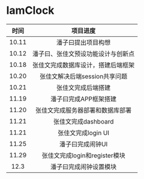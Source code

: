 # IamClock
| 时间  |            项目进度             |
| :---: | :---------------------------------------: |
| 10.11 |            潘子曰提出项目构想             |
| 10.12 |    潘子曰、张佳文预设功能设计与创新点     |
| 10.18 |    张佳文完成数据库设计，搭建后端框架     |
| 10.20 |       张佳文解决后端session共享问题       |
| 10.21 |        张佳文完成后端搭建         |
| 11.19 |        潘子曰完成APP框架搭建         |
| 11.20 |        张佳文完成服务器部署和数据库部署        |
| 11.21 |        张佳文完成dashboard        |
| 11.21 |        张佳文完成login UI       |
| 11.25 |        潘子曰完成闹钟UI       |
| 11.29 |        张佳文完成login和register模块       |
| 12.3 |        潘子曰完成闹钟设置模块       |
